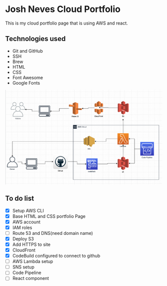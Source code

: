 # Josh Neves Cloud Portfolio

This is my cloud portfolio page that is using AWS and react.

## Technologies used
- Git and GitHub
- SSH
- Brew
- HTML
- CSS
- Font Awesome
- Google Fonts


![](images/architecture_v1.png)




## To do list
- [x] Setup AWS CLI
- [x] Base HTML and CSS portfolio Page
- [x] AWS account
- [x] IAM roles
- [ ] Route 53 and DNS(need domain name)
- [x] Deploy S3
- [x] Add HTTPS to site 
- [x] CloudFront 
- [x] CodeBuild configured to connect to github
- [ ] AWS Lambda setup
- [ ] SNS setup
- [ ] Code Pipeline
- [ ] React component

